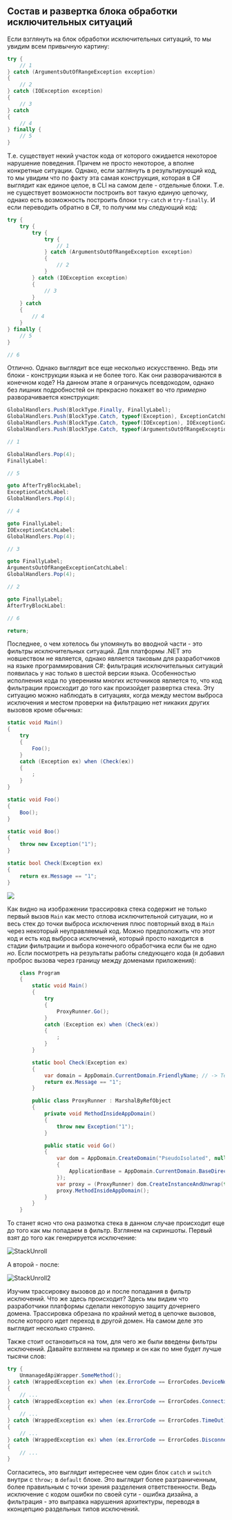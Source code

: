 ## Состав и развертка блока обработки исключительных ситуаций

Если взглянуть на блок обработки исключительных ситуаций, то мы увидим всем привычную картину:

``` csharp
try {
    // 1
} catch (ArgumentsOutOfRangeException exception)
{
    // 2
} catch (IOException exception)
{
    // 3
} catch
{
    // 4
} finally {
    // 5
}
```

Т.е. существует некий участок кода от которого ожидается некоторое нарушение поведения. Причем не просто некоторое, а вполне конкретные ситуации. Однако, если заглянуть в результирующий код, то мы увидим что по факту эта самая конструкция, которая в C# выглядит как единое целое, в CLI на самом деле - отдельные блоки. Т.е. не существует возможности построить вот такую единую цепочку, однако есть возможность построить блоки `try-catch` и `try-finally`. И если переводить обратно в C#, то получим мы следующий код:

``` csharp
try {
    try {
        try {
            try {
                // 1
            } catch (ArgumentsOutOfRangeException exception)
            {
                // 2
            }
        } catch (IOException exception)
        {
            // 3
        }
    } catch
    {
        // 4
    }
} finally {
    // 5
}

// 6

```

Отлично. Однако выглядит все еще несколько искусственно. Ведь эти блоки - конструкции языка и не более того. Как они разворачиваются в конечном коде? На данном этапе я ограничусь псевдокодом, однако без лишних подробностей он прекрасно покажет во что _примерно_ разворачивается конструкция:

```csharp
GlobalHandlers.Push(BlockType.Finally, FinallyLabel);
GlobalHandlers.Push(BlockType.Catch, typeof(Exception), ExceptionCatchLabel);
GlobalHandlers.Push(BlockType.Catch, typeof(IOException), IOExceptionCatchLabel);
GlobalHandlers.Push(BlockType.Catch, typeof(ArgumentsOutOfRangeException), ArgumentsOutOfRangeExceptionCatchLabel);

// 1

GlobalHandlers.Pop(4);
FinallyLabel:

// 5

goto AfterTryBlockLabel;
ExceptionCatchLabel:
GlobalHandlers.Pop(4);

// 4

goto FinallyLabel;
IOExceptionCatchLabel:
GlobalHandlers.Pop(4);

// 3

goto FinallyLabel;
ArgumentsOutOfRangeExceptionCatchLabel:
GlobalHandlers.Pop(4);

// 2

goto FinallyLabel;
AfterTryBlockLabel:

// 6

return;
```

Последнее, о чем хотелось бы упомянуть во вводной части - это фильтры исключительных ситуаций. Для платформы .NET это новшеством не является, однако является таковым для разработчиков на языке программирования C#: фильтрация исключительных ситуаций появилась у нас только в шестой версии языка. Особенностью исполнения кода по уверениям многих источников является то, что код фильтрации происходит *до* того как произойдет развертка стека. Эту ситуацию можно наблюдать в ситуациях, когда между местом выброса исключения и местом проверки на фильтрацию нет никаких других вызовов кроме обычных:

```csharp
static void Main()
{
    try
    {
        Foo();
    }
    catch (Exception ex) when (Check(ex))
    {
        ;
    }
}

static void Foo()
{
    Boo();
}

static void Boo()
{
    throw new Exception("1");
}

static bool Check(Exception ex)
{
    return ex.Message == "1";
}
```

![](./imgs/ExceptionalFlow/StackWOutUnrolling.png)

Как видно на изображении трассировка стека содержит не только первый вызов `Main` как место отлова исключительной ситуации, но и весь стек до точки выброса исключения плюс повторный вход в `Main` через некоторый неуправляемый код. Можно предположить что этот код и есть код выброса исключений, который просто находится в стадии фильтрации и выбора конечного обработчика если бы не одно _но_. Если посмотреть на результаты работы следующего кода (я добавил проброс вызова через границу между доменами приложения):

```csharp
    class Program
    {
        static void Main()
        {
            try
            {
                ProxyRunner.Go();
            }
            catch (Exception ex) when (Check(ex))
            {
                ;
            }
        }

        static bool Check(Exception ex)
        {
            var domain = AppDomain.CurrentDomain.FriendlyName; // -> TestApp.exe
            return ex.Message == "1";
        }

        public class ProxyRunner : MarshalByRefObject
        {
            private void MethodInsideAppDomain()
            {
                throw new Exception("1");
            }

            public static void Go()
            {
                var dom = AppDomain.CreateDomain("PseudoIsolated", null, new AppDomainSetup
                {
                    ApplicationBase = AppDomain.CurrentDomain.BaseDirectory
                });
                var proxy = (ProxyRunner) dom.CreateInstanceAndUnwrap(typeof(ProxyRunner).Assembly.FullName, typeof(ProxyRunner).FullName);
                proxy.MethodInsideAppDomain();
            }
        }
    }

```

То станет ясно что она размотка стека в данном случае происходит еще до того как мы попадаем в фильтр. Взглянем на скриншоты. Первый взят до того как генерируется исключение:

![StackUnroll](./imgs/ExceptionalFlow/StackUnroll.png)

А второй - после:

![StackUnroll2](./imgs/ExceptionalFlow/StackUnroll2.png)

Изучим трассировку вызовов до и после попадания в фильтр исключений. Что же здесь происходит? Здесь мы видим что разработчики платформы сделали некоторую защиту дочернего домена. Трассировка обрезана по крайний метод в цепочке вызовов, после которого идет переход в другой домен. На самом деле это выглядит несколько странно.

Также стоит остановиться на том, для чего же были введены фильтры исключений. Давайте взглянем на пример и он как по мне будет лучше тысячи слов:

```csharp
try {
    UnmanagedApiWrapper.SomeMethod();
} catch (WrappedException ex) when (ex.ErrorCode == ErrorCodes.DeviceNotFound)
{
    // ...
} catch (WrappedException ex) when (ex.ErrorCode == ErrorCodes.ConnectionLost)
{
    // ...
} catch (WrappedException ex) when (ex.ErrorCode == ErrorCodes.TimeOut)
{
    // ...
} catch (WrappedException ex) when (ex.ErrorCode == ErrorCodes.Disconnected)
{
    // ...
}
```

Согласитесь, это выглядит интереснее чем один блок `catch` и `switch` внутри с `throw;` в `default` блоке. Это выглядит более разграниченным, более правильным с точки зрения разделения ответственности. Ведь исключение с кодом ошибки по своей сути - ошибка дизайна, а фильтрация - это выправка нарушения архитектуры, переводя в кконцепцию раздельных типов исключений.